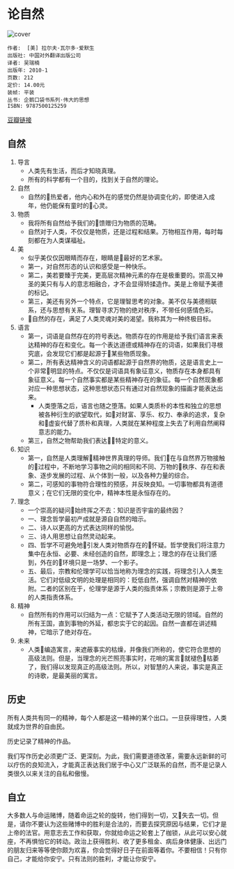 # 论自然
![cover](https://img3.doubanio.com/lpic/s4387035.jpg)

    作者:  [美] 拉尔夫·瓦尔多·爱默生 
    出版社: 中国对外翻译出版公司
    译者: 吴瑞楠 
    出版年: 2010-1
    页数: 212
    定价: 14.00元
    装帧: 平装
    丛书: 企鹅口袋书系列·伟大的思想
    ISBN: 9787500125259

[豆瓣链接](https://book.douban.com/subject/4726047/)

## 自然
1. 导言
    - 人类先有生活，而后才知晓真理。
    - 所有的科学都有一个目的，找到关于自然的理论。
1. 自然
    - 自然的热爱者，他内心和外在的感觉仍然是协调变化的，即使进入成年，他仍能保有童时的心灵。
1. 物质
    - 我将所有自然给予我们的馈赠归为物质的范畴。
    - 自然对于人类，不仅仅是物质，还是过程和结果。万物相互作用，每时每刻都在为人类谋福祉。
1. 美
    - 似乎美仅仅因眼睛而存在，眼睛是最好的艺术家。
    - 第一，对自然形态的认识和感受是一种快乐。
    - 第二，美若要臻于完美，更高层次精神元素的存在是极重要的。崇高又神圣的美只有与人的意志相融合，才不会显得矫揉造作。美是上帝赋予美德的标记。
    - 第三，美还有另外一个特点，它是理智思考的对象。美不仅与美德相联系，还与思想有关系。理智寻求万物的绝对秩序，不带任何感情色彩。
    - 自然的存在，满足了人类灵魂对美的渴望。我称其为一种终极目标。
1. 语言
    - 第一，词语是自然存在的符号表达。物质存在的作用是给予我们语言来表达精神的存在和变化。每一个表达道德或精神存在的词语，如果我们寻根究底，会发现它们都是起源于某些物质现象。
    - 第二，所有表达精神含义的词语都起源于自然界的物质，这是语言史上一个非常明显的特点。不仅仅是词语具有象征意义，物质存在本身都具有象征意义。每一个自然事实都是某些精神存在的象征。每一个自然现象都对应一种思想状态，这种思想状态只有通过对自然现象的描画才能表达出来。
        - 人类堕落之后，语言也随之堕落。如果人类质朴的本性和独立的思想被各种衍生的欲望取代，如对财富、享乐、权力、奉承的追求，复杂和虚妄代替了质朴和真理，人类就在某种程度上失去了利用自然阐释意志的能力。
    - 第三，自然之物帮助我们表达特定的意义。
1. 知识
    - 第一，自然是人类理解精神世界真理的导师。我们在与自然界万物接触的过程中，不断地学习事物之间的相同和不同、万物的秩序、存在和表象、逐步发展的过程、从个体到一般，以及各种力量的综合。
    - 第二，可感知的事物符合理性的预感，并反映良知。一切事物都具有道德意义；在它们无限的变化中，精神本性是永恒存在的。
1. 理念
    - 一个崇高的疑问始终挥之不去：知识是否宇宙的最终因？
    - 一、理念哲学最初产成就是源自自然的暗示。
    - 二、诗人以更高的方式表达同样的愉悦。
    - 三、诗人用思想让自然灵动起来。
    - 四、哲学不可避免地引发人类对物质存在的怀疑。哲学使我们将注意力集中在永恒、必要、未经创造的自然，即理念上；理念的存在让我们感到，外在的环境只是一场梦、一个影子。
    - 五、最后，宗教和伦理学可以恰当地称为理念的实践，将理念引入人类生活。它们对低级文明的处理是相同的：贬低自然，强调自然对精神的依附。二者的区别在于，伦理学是源于人类的指责体系；宗教则是源于上帝的人类指责体系。
1. 精神
    - 自然所有的作用可以归结为一点：它赋予了人类活动无限的领域。自然的所有王国，直到事物的外延，都忠实于它的起因。自然一直都在讲述精神，它暗示了绝对存在。
1. 未来
    - 人类编造寓言，来遮蔽事实的枯燥，并像我们所称的，使它符合思想的高级法则。但是，当理念的光芒照亮事实时，花哨的寓言就褪色枯萎了，我们得以发现真正的高级法则。所以，对智慧的人来说，事实是真正的诗歌，是最美丽的寓言。

## 历史
所有人类共有同一的精神，每个人都是这一精神的某个出口。一旦获得理性，人类就成为世界的自由民。

历史记录了精神的作品。

我们写作历史必须更广泛、更深刻。为此，我们需要道德改革，需要永远新鲜的可以疗伤的良知流入，才能真正表达我们居于中心又广泛联系的自然，而不是记录人类很久以来关注的自私和傲慢。

## 自立
大多数人与命运赌博，随着命运之轮的旋转，他们得到一切，又失去一切。但是，请你不要认为这些赌博中的胜利是合法的，而要去探究原因与结果，它们才是上帝的法官。用意志去工作和获取，你就给命运之轮套上了枷锁，从此可以安心就座，不再惧怕它的转动。政治上获得胜利、收了更多租金、病后身体健康、出远门的朋友归来等等使你颇为欢喜，你会觉得好日子在前面等着你。不要相信！只有你自己，才能给你安宁。只有法则的胜利，才能让你安宁。
